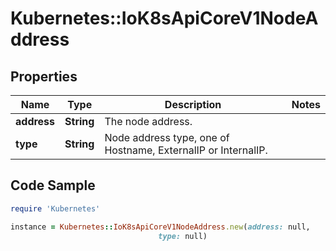 # Kubernetes::IoK8sApiCoreV1NodeAddress

## Properties

Name | Type | Description | Notes
------------ | ------------- | ------------- | -------------
**address** | **String** | The node address. | 
**type** | **String** | Node address type, one of Hostname, ExternalIP or InternalIP. | 

## Code Sample

```ruby
require 'Kubernetes'

instance = Kubernetes::IoK8sApiCoreV1NodeAddress.new(address: null,
                                 type: null)
```


